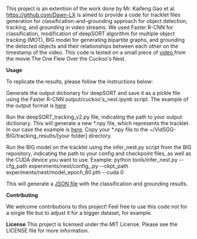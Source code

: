 This project is an extention of the work done by Mr. Kaifeng Gao et al. https://github.com/Dawn-LX
is aimed to provide a code for tracklet files generation for classification-and-grounding approach for object detection, tracking, and grounding in video streams. We used Faster R-CNN for classification, modification of deepSORT algorithm for multiple object tracking (MOT), BIG model for generating bipartite graphs, and grounding the detected objects and their relationships between each other on the timestamp of the video.
This code is tested on a small piece of [ video  ](https://drive.google.com/file/d/1z6W9TOnjFAdkNhM52cYXATypJMK5T_0h/view?usp=sharing)from the movie The One Flew Over the Cuckoo's Nest.

**Usage**

To replicate the results, please follow the instructions below:

Generate the output dictionary for deepSORT and save it as a pickle file using the Faster R-CNN output/cuckoo's_nest.ipynb script.
The example of the output format is [here](https://drive.google.com/file/d/1-4PufkhbU7xAAZTpG28UIxQhUTbS0LI5/view?usp=sharing)

Run the deepSORT_tracking_v2.py file, indicating the path to your output dictionary. This will generate a new *.npy file, which represents the tracklet. In our case the example is [here](https://drive.google.com/file/d/1FZmZW-F6_O2_PBqF3RL81qu6IFyNLU_Z/view?usp=sharing).
Copy your *.npy file to the ~/VidSGG-BIG/tracking_results/[your folder] directory.

Run the BIG model on the tracklet using the infer_nest.py script from the BIG repository, indicating the path to your config and checkpoint files, as well as the CUDA device you want to use. 
Example:
python tools/infer_nest.py --cfg_path experiments/nest/config_.py --ckpt_path experiments/nest/model_epoch_80.pth --cuda 0

This will generate a [JSON file](https://drive.google.com/file/d/1g1tduZJ5_y-15ALT-NVn3WTSuNAlfzUm/view?usp=sharing) with the classification and grounding results.

**Contributing**

We welcome contributions to this project! Feel free to use this code not for a single file but to adjust it for a bigger dataset, for example.

**License**
This project is licensed under the MIT License. Please see the LICENSE file for more information.





